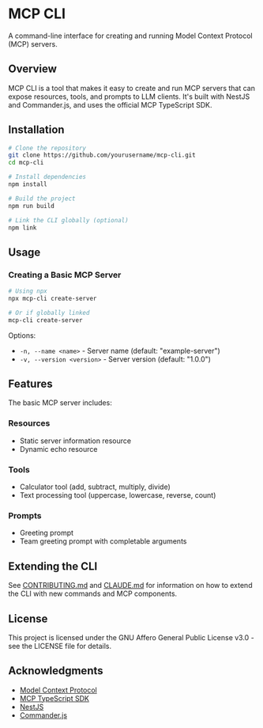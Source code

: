 # MCP CLI

A command-line interface for creating and running Model Context Protocol (MCP) servers.

## Overview

MCP CLI is a tool that makes it easy to create and run MCP servers that can expose resources, tools, and prompts to LLM clients. It's built with NestJS and Commander.js, and uses the official MCP TypeScript SDK.

## Installation

```bash
# Clone the repository
git clone https://github.com/yourusername/mcp-cli.git
cd mcp-cli

# Install dependencies
npm install

# Build the project
npm run build

# Link the CLI globally (optional)
npm link
```

## Usage

### Creating a Basic MCP Server

```bash
# Using npx
npx mcp-cli create-server

# Or if globally linked
mcp-cli create-server
```

Options:
- `-n, --name <name>` - Server name (default: "example-server")
- `-v, --version <version>` - Server version (default: "1.0.0")

## Features

The basic MCP server includes:

### Resources
- Static server information resource
- Dynamic echo resource

### Tools
- Calculator tool (add, subtract, multiply, divide)
- Text processing tool (uppercase, lowercase, reverse, count)

### Prompts
- Greeting prompt
- Team greeting prompt with completable arguments

## Extending the CLI

See [CONTRIBUTING.md](./CONTRIBUTING.md) and [CLAUDE.md](./CLAUDE.md) for information on how to extend the CLI with new commands and MCP components.

## License

This project is licensed under the GNU Affero General Public License v3.0 - see the LICENSE file for details.

## Acknowledgments

- [Model Context Protocol](https://modelcontextprotocol.io)
- [MCP TypeScript SDK](https://github.com/modelcontextprotocol/typescript-sdk)
- [NestJS](https://nestjs.com/)
- [Commander.js](https://github.com/tj/commander.js)

